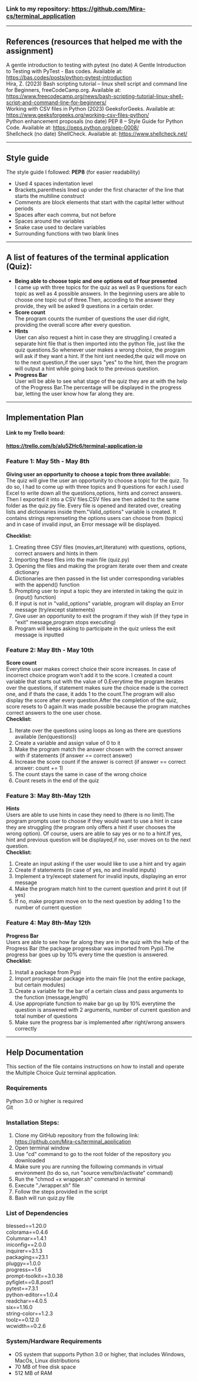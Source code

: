 ### Link to my repository: https://github.com/Mira-cs/terminal_application 
---------------------------------------------------------------- 
## References (resources that helped me with the assignment)  
A gentle introduction to testing with pytest (no date) A Gentle Introduction to Testing with PyTest - Bas codes. Available at: https://bas.codes/posts/python-pytest-introduction  
Hira, Z. (2023) Bash scripting tutorial – linux shell script and command line for Beginners, freeCodeCamp.org. Available at: https://www.freecodecamp.org/news/bash-scripting-tutorial-linux-shell-script-and-command-line-for-beginners/  
Working with CSV files in Python (2023) GeeksforGeeks. Available at: https://www.geeksforgeeks.org/working-csv-files-python/       
Python enhancement proposals (no date) PEP 8 – Style Guide for Python Code. Available at: https://peps.python.org/pep-0008/   
Shellcheck (no date) ShellCheck. Available at: https://www.shellcheck.net/  

----------------------------------------------------------------
## Style guide 

The style guide I followed: **PEP8** (for easier readability)   
- Used 4 spaces indentation level  
- Brackets,parenthesis lined up under the first character of the line that starts the multiline construct  
- Comments are block elements that start with the capital letter without periods  
- Spaces after each comma, but not before  
- Spaces around the variables
- Snake case used to declare variables
- Surrounding functions with two blank lines    

----------------------------------------------------------------
## A list of features of the terminal application (Quiz):
- **Being able to choose topic and one options out of four presented**  
I came up with three topics for the quiz as well as 9 questions for each topic as well as 4 possible answers. In the beginning users are able to choose one topic out of three.Then, according to the answer they provide, they will be asked 9 questions in a certain order. 
- **Score count**   
The program counts the number of questions the user did right, providing the overall score after every question.
- **Hints**  
User can also request a hint in case they are struggling.I created a separate hint file that is then imported into the python file, just like the quiz questions.So whenever user makes a wrong choice, the program will ask if they want a hint. If the hint isnt needed,the quiz will move on to the next question,if the user says "yes" to the hint, then the program will output a hint while going back to the previous question.
- **Progress Bar**   
User will be able to see what stage of the quiz they are at with the help of the Progress Bar.The percentage will be displayed in the progress bar, letting the user know how far along they are.
----------------------------------------------------------------
## Implementation Plan  
#### Link to my Trello board:   
#### https://trello.com/b/aIu5ZHc6/terminal-application-ip
### Feature 1: May 5th - May 8th   
**Giving user an opportunity to choose a topic from three available:**  
The quiz will give the user an opportunity to choose a topic for the quiz. To do so, I had to come up with three topics and 9 questions for each.I used Excel to write down all the questions,options, hints and correct answers. Then I exported it into a CSV files.CSV files are then added to the same folder as the quiz.py file. Every file is opened and iterated over, creating lists and dictionaries inside them."Valid_options" variable is created. It contains strings reprenseting the options users can choose from (topics) and in case of invalid input, an Error message will be displayed.

**Checklist:**
1) Creating three CSV files (movies,art,literature) with questions, options, correct answers and hints in them 
2) Importing these files into the main file  (quiz.py)
3) Opening the files and making the program iterate over them and create dictionary 
4) Dictionaries are then passed in the list under corresponding variables with the append() function
5) Prompting user to input a topic they are intersted in taking the quiz in (input() function)
6) If input is not in "valid_options" variable, program will display an Error message (try/except statements)
7) Give user an opportunity to exit the program if they wish (if they type in "exit" message,program stops executing) 
8) Program will keeps asking to participate in the quiz unless the exit message is inputted 

### Feature 2: May 8th - May 10th   
**Score count**   
Everytime user makes correct choice their score increases. In case of incorrect choice program won't add it to the score. I created a count variable that starts out with the value of 0.Everytime the program iterates over the questions, if statement makes sure the choice made is the correct one, and if thats the case, it adds 1 to the count.The program will also display the score after every question.After the completion of the quiz, score resets to 0 again.It was made possible because the program matches correct answers to the one user chose.  
**Checklist:**
1) Iterate over the questions using loops as long as there are questions available (len(questions))
2) Create a variable and assign value of 0 to it 
3) Make the program match the answer chosen with the correct answer with if statements (if answer == correct answer)
4) Increase the score count if the answer is correct (if answer == correct answer: count += 1)
5) The count stays the same in case of the wrong choice 
6) Count resets in the end of the quiz 

### Feature 3: May 8th-May 12th  
**Hints**   
Users are able to use hints in case they need to (there is no limit).The program prompts user to choose if they would want to use a hint in case they are struggling (the program only offers a hint if user chooses the wrong option). Of course, users are able to say yes or no to a hint.If yes, hint and previous question will be displayed,if no, user moves on to the next question.  
**Checklist:**
1) Create an input asking if the user would like to use a hint and try again
2) Create if statements (in case of yes, no and invalid inputs)
3) Implement a try/except statement for invalid inputs, displaying an error message
4) Make the program match hint to the current question and print it out (if yes)
5) If no, make program move on to the next question by adding 1 to the number of current question  
  
### Feature 4: May 8th-May 12th  
**Progress Bar**  
Users are able to see how far along they are in the quiz with the help of the Progress Bar (the package progressbar was imported from Pypi).The progress bar goes up by 10% every time the question is answered.  
**Checklist:** 
1) Install a package from Pypi
2) Import progressbar package into the main file (not the entire package, but certain modules)
3) Create a variable for the bar of a certain class and pass arguments to the function (message,length)
4) Use appropriate function to make bar go up by 10% everytime the question is answered with 2 arguments, number of current question and total number of questions
5) Make sure the progress bar is implemented after right/wrong answers correctly
 
----------------------------------------------------------------
## Help Documentation  
This section of the file contains instructions on how to install and operate the Multiple Choice Quiz terminal application.

### Requirements

Python 3.0 or higher is required  
Git

### Installation Steps:

1) Clone my GitHub repository from the following link:  
https://github.com/Mira-cs/terminal_application
2) Open terminal window
3) Use "cd" command to go to the root folder of the repository you downloaded
4) Make sure you are running the following commands in virtual environment (to do so, run "source venv/bin/activate" command)
5) Run the "chmod +x wrapper.sh" command in terminal 
6) Execute "./wrapper.sh" file
7) Follow the steps provided in the script 
8) Bash will run quiz.py file 

### List of Dependencies  

blessed==1.20.0  
colorama==0.4.6  
Columnar==1.4.1  
iniconfig==2.0.0  
inquirer==3.1.3  
packaging==23.1  
pluggy==1.0.0  
progress==1.6  
prompt-toolkit==3.0.38  
pyfiglet==0.8.post1  
pytest==7.3.1  
python-editor==1.0.4  
readchar==4.0.5  
six==1.16.0  
string-color==1.2.3  
toolz==0.12.0  
wcwidth==0.2.6  

### System/Hardware Requirements 
- OS system that supports Python 3.0  or higher, that includes Windows, MacOs, Linux distributions
- 70 MB of free disk space 
- 512 MB of RAM








